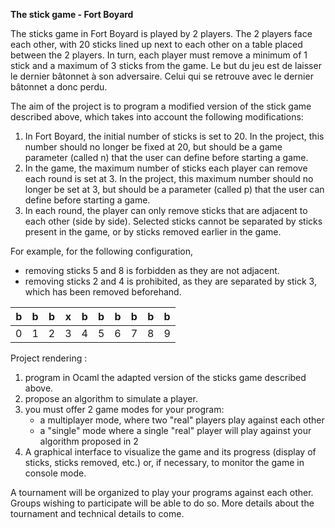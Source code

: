 **The stick game - Fort Boyard**


The sticks game in Fort Boyard is played by 2 players. The 2 players face each other, with 20 sticks lined up next to each other on a table placed between the 2 players. In turn, each player must remove a minimum of 1 stick and a maximum of 3 sticks from the game.
Le but du jeu est de laisser le dernier bâtonnet à son adversaire. Celui qui se retrouve avec le dernier bâtonnet a donc perdu.

The aim of the project is to program a modified version of the stick game described above, which takes into account the following modifications:

1. In Fort Boyard, the initial number of sticks is set to 20. In the project, this number should no longer be fixed at 20, but should be a game parameter (called n) that the user can define before starting a game.
1. In the game, the maximum number of sticks each player can remove each round is set at 3. In the project, this maximum number should no longer be set at 3, but should be a parameter (called p) that the user can define before starting a game.
1. In each round, the player can only remove sticks that are adjacent to each other (side by side). Selected sticks cannot be separated by sticks present in the game, or by sticks removed earlier in the game.

For example, for the following configuration,

- removing sticks 5 and 8 is forbidden as they are not adjacent.
- removing sticks 2 and 4 is prohibited, as they are separated by stick 3, which has been removed beforehand.

| b | b | b | x | b | b | b | b | b | b |
|---|---|---|---|---|---|---|---|---|--|
| 0 | 1 | 2 | 3 | 4 | 5 | 6 | 7 | 8 | 9 |


Project rendering :

1. program in Ocaml the adapted version of the sticks game described above.
1. propose an algorithm to simulate a player.
1. you must offer 2 game modes for your program:
   - a multiplayer mode, where two "real" players play against each other
   - a "single" mode where a single "real" player will play against your algorithm proposed in 2 
1. A graphical interface to visualize the game and its progress (display of sticks, sticks removed, etc.) or, if necessary, to monitor the game in console mode.

A tournament will be organized to play your programs against each other. Groups wishing to participate will be able to do so. More details about the tournament and technical details to come.